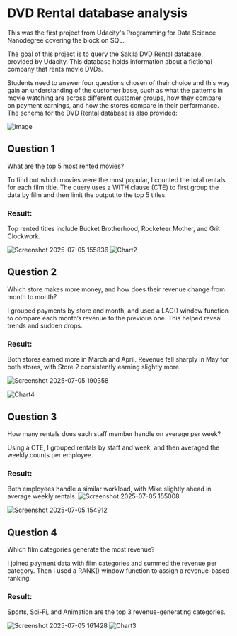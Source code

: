 # DVD Rental database analysis

This was the first project from Udacity's Programming for Data Science Nanodegree covering the block on SQL.

The goal of this project is to query the Sakila DVD Rental database, provided by Udacity. This database holds information about a fictional company that rents movie DVDs.

Students need to answer four questions chosen of their choice and this way gain an understanding of the customer base, such as what the patterns in movie watching are across different customer groups, how they compare on payment earnings, and how the stores compare in their performance. The schema for the DVD Rental database is also provided:

![image](https://github.com/user-attachments/assets/f2015e73-4cd8-4e41-9991-4804f706d851)

## Question 1
What are the top 5 most rented movies?

To find out which movies were the most popular, I counted the total rentals for each film title. The query uses a WITH clause (CTE) to first group the data by film and then limit the output to the top 5 titles.
### Result:
Top rented titles include Bucket Brotherhood, Rocketeer Mother, and Grit Clockwork.

![Screenshot 2025-07-05 155836](https://github.com/user-attachments/assets/26e9f0a5-43d7-4185-bf91-b19d5677c58b)
![Chart2](https://github.com/user-attachments/assets/22263b0d-2358-46b3-b9cb-c2a8e6c4cc2b)

## Question 2
Which store makes more money, and how does their revenue change from month to month?

I grouped payments by store and month, and used a LAG() window function to compare each month’s revenue to the previous one. This helped reveal trends and sudden drops.
### Result:
Both stores earned more in March and April. Revenue fell sharply in May for both stores, with Store 2 consistently earning slightly more.

![Screenshot 2025-07-05 190358](https://github.com/user-attachments/assets/037c3e45-c4cf-4997-ac8d-eea1a5281955)

![Chart4](https://github.com/user-attachments/assets/cf3cc672-17d2-4e17-97a8-48732941b538)

## Question 3
How many rentals does each staff member handle on average per week?

Using a CTE, I grouped rentals by staff and week, and then averaged the weekly counts per employee.

### Result:
Both employees handle a similar workload, with Mike slightly ahead in average weekly rentals.
![Screenshot 2025-07-05 155008](https://github.com/user-attachments/assets/3e369570-3f42-4481-b3e0-8e82bacf26e0)


![Screenshot 2025-07-05 154912](https://github.com/user-attachments/assets/9c1f75e7-95f8-4366-ae05-5ff7a9bbcc32)

## Question 4
Which film categories generate the most revenue?

I joined payment data with film categories and summed the revenue per category. Then I used a RANK() window function to assign a revenue-based ranking.

### Result:
Sports, Sci-Fi, and Animation are the top 3 revenue-generating categories.

![Screenshot 2025-07-05 161428](https://github.com/user-attachments/assets/055b5b95-9d97-4e70-a80e-c4c18156fe1a)
![Chart3](https://github.com/user-attachments/assets/4fbb3171-2999-4e6b-9c33-306f39409ef8)

